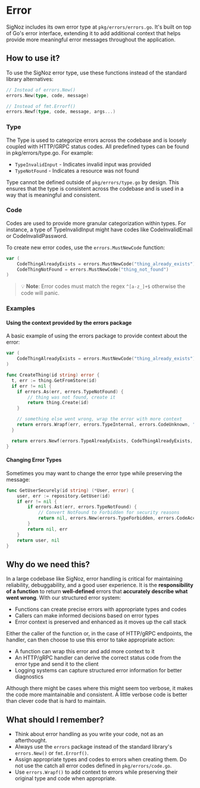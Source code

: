 # Error

SigNoz includes its own error type at `pkg/errors/errors.go`. It's built on top of Go's error interface, extending it to add additional context that helps provide more meaningful error messages throughout the application.

## How to use it?

To use the SigNoz error type, use these functions instead of the standard library alternatives:

```go
// Instead of errors.New()
errors.New(type, code, message)

// Instead of fmt.Errorf()
errors.Newf(type, code, message, args...)
```

### Type
The Type is used to categorize errors across the codebase and is loosely coupled with HTTP/GRPC status codes. All predefined types can be found in pkg/errors/type.go. For example:

- `TypeInvalidInput` - Indicates invalid input was provided
- `TypeNotFound` - Indicates a resource was not found

Type cannot be defined outside of `pkg/errors/type.go` by design. This ensures that the type is consistent across the codebase and is used in a way that is meaningful and consistent.

### Code
Codes are used to provide more granular categorization within types. For instance, a type of TypeInvalidInput might have codes like CodeInvalidEmail or CodeInvalidPassword.

To create new error codes, use the `errors.MustNewCode` function:

```go
var (
    CodeThingAlreadyExists = errors.MustNewCode("thing_already_exists")
    CodeThingNotFound = errors.MustNewCode("thing_not_found")
)
```

> 💡 **Note**: Error codes must match the regex `^[a-z_]+$` otherwise the code will panic.

### Examples

#### Using the context provided by the errors package
A basic example of using the errors package to provide context about the error:

```go
var (
    CodeThingAlreadyExists = errors.MustNewCode("thing_already_exists")
)

func CreateThing(id string) error {
  t, err := thing.GetFromStore(id)
  if err != nil {
    if errors.As(err, errors.TypeNotFound) {
        // thing was not found, create it
        return thing.Create(id)
    }

    // something else went wrong, wrap the error with more context
    return errors.Wrapf(err, errors.TypeInternal, errors.CodeUnknown, "failed to get thing from store")
  }

  return errors.Newf(errors.TypeAlreadyExists, CodeThingAlreadyExists, "thing with id %s already exists", id)
}
```

#### Changing Error Types
Sometimes you may want to change the error type while preserving the message:

```go
func GetUserSecurely(id string) (*User, error) {
    user, err := repository.GetUser(id)
    if err != nil {
        if errors.Ast(err, errors.TypeNotFound) {
            // Convert NotFound to Forbidden for security reasons
            return nil, errors.New(errors.TypeForbidden, errors.CodeAccessDenied, "access denied to requested resource")
        }
        return nil, err
    }
    return user, nil
}
```

## Why do we need this?

In a large codebase like SigNoz, error handling is critical for maintaining reliability, debuggability, and a good user experience. It is the **responsibility of a function** to return **well-defined** errors that **accurately describe what went wrong**. With our structured error system:

- Functions can create precise errors with appropriate types and codes
- Callers can make informed decisions based on error types
- Error context is preserved and enhanced as it moves up the call stack

Either the caller of the function or, in the case of HTTP/gRPC endpoints, the handler, can then choose to use this error to take appropriate action:

- A function can wrap this error and add more context to it
- An HTTP/gRPC handler can derive the correct status code from the error type and send it to the client
- Logging systems can capture structured error information for better diagnostics

Although there might be cases where this might seem too verbose, it makes the code more maintainable and consistent. A little verbose code is better than clever code that is hard to maintain.


## What should I remember?

- Think about error handling as you write your code, not as an afterthought.
- Always use the `errors` package instead of the standard library's `errors.New()` or `fmt.Errorf()`.
- Assign appropriate types and codes to errors when creating them. Do not use the catch all error codes defined in `pkg/errors/code.go`.
- Use `errors.Wrapf()` to add context to errors while preserving their original type and code when appropriate.



